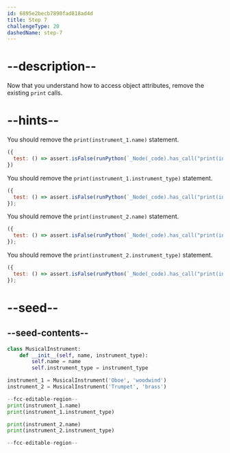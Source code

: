 ```yaml
---
id: 6895e2becb7890fad818ad4d
title: Step 7
challengeType: 20
dashedName: step-7
---
```


# --description--

Now that you understand how to access object attributes, remove the existing `print` calls.

# --hints--

You should remove the `print(instrument_1.name)` statement.

```js
({
  test: () => assert.isFalse(runPython(`_Node(_code).has_call("print(instrument_1.name)")`))
})
```

You should remove the `print(instrument_1.instrument_type)` statement.

```js
({
  test: () => assert.isFalse(runPython(`_Node(_code).has_call("print(instrument_1.instrument_type)")`))
});
```

You should remove the `print(instrument_2.name)` statement.

```js
({
  test: () => assert.isFalse(runPython(`_Node(_code).has_call("print(instrument_2.name)")`))
});
```

You should remove the `print(instrument_2.instrument_type)` statement.

```js
({
  test: () => assert.isFalse(runPython(`_Node(_code).has_call("print(instrument_2.instrument_type)")`))
});
```

# --seed--

## --seed-contents--

```py
class MusicalInstrument:
    def __init__(self, name, instrument_type):
        self.name = name
        self.instrument_type = instrument_type

instrument_1 = MusicalInstrument('Oboe', 'woodwind')
instrument_2 = MusicalInstrument('Trumpet', 'brass')

--fcc-editable-region--
print(instrument_1.name)
print(instrument_1.instrument_type)

print(instrument_2.name)
print(instrument_2.instrument_type)

--fcc-editable-region--
```
